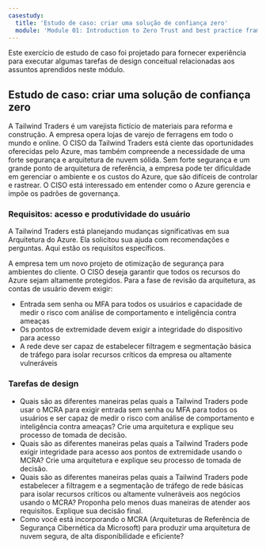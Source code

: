 ```yaml
---
casestudy:
  title: 'Estudo de caso: criar uma solução de confiança zero'
  module: 'Module 01: Introduction to Zero Trust and best practice frameworks'
---
```


Este exercício de estudo de caso foi projetado para fornecer experiência para executar algumas tarefas de design conceitual relacionadas aos assuntos aprendidos neste módulo.

## Estudo de caso: criar uma solução de confiança zero

A Tailwind Traders é um varejista fictício de materiais para reforma e construção. A empresa opera lojas de varejo de ferragens em todo o mundo e online. O CISO da Tailwind Traders está ciente das oportunidades oferecidas pelo Azure, mas também compreende a necessidade de uma forte segurança e arquitetura de nuvem sólida. Sem forte segurança e um grande ponto de arquitetura de referência, a empresa pode ter dificuldade em gerenciar o ambiente e os custos do Azure, que são difíceis de controlar e rastrear. O CISO está interessado em entender como o Azure gerencia e impõe os padrões de governança.

### Requisitos: acesso e produtividade do usuário

A Tailwind Traders está planejando mudanças significativas em sua Arquitetura do Azure. Ela solicitou sua ajuda com recomendações e perguntas. Aqui estão os requisitos específicos.

A empresa tem um novo projeto de otimização de segurança para ambientes do cliente. O CISO deseja garantir que todos os recursos do Azure sejam altamente protegidos. Para a fase de revisão da arquitetura, as contas de usuário devem exigir:

- Entrada sem senha ou MFA para todos os usuários e capacidade de medir o risco com análise de comportamento e inteligência contra ameaças
- Os pontos de extremidade devem exigir a integridade do dispositivo para acesso
- A rede deve ser capaz de estabelecer filtragem e segmentação básica de tráfego para isolar recursos críticos da empresa ou altamente vulneráveis

### Tarefas de design

* Quais são as diferentes maneiras pelas quais a Tailwind Traders pode usar o MCRA para exigir entrada sem senha ou MFA para todos os usuários e ser capaz de medir o risco com análise de comportamento e inteligência contra ameaças? Crie uma arquitetura e explique seu processo de tomada de decisão.
* Quais são as diferentes maneiras pelas quais a Tailwind Traders pode exigir integridade para acesso aos pontos de extremidade usando o MCRA? Crie uma arquitetura e explique seu processo de tomada de decisão.
* Quais são as diferentes maneiras pelas quais a Tailwind Traders pode estabelecer a filtragem e a segmentação de tráfego de rede básicas para isolar recursos críticos ou altamente vulneráveis aos negócios usando o MCRA? Proponha pelo menos duas maneiras de atender aos requisitos. Explique sua decisão final.
* Como você está incorporando o MCRA (Arquiteturas de Referência de Segurança Cibernética da Microsoft) para produzir uma arquitetura de nuvem segura, de alta disponibilidade e eficiente?